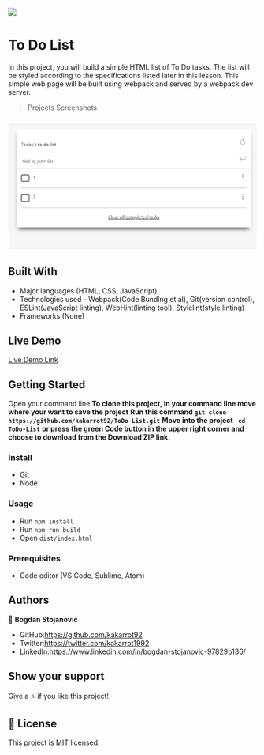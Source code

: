 ![](https://img.shields.io/badge/Microverse-blueviolet)

# To Do List

In this project, you will build a simple HTML list of To Do tasks. The list will be styled according to the specifications listed later in this lesson. This simple web page will be built using webpack and served by a webpack dev server.

>Projects Screenshots

### 
![screenshot](./src/images/screenshots/todo-list.png)


## Built With

- Major languages (HTML, CSS, JavaScript)
- Technologies used - Webpack(Code Bundlng et al), Git(version control), ESLint(JavaScript linting), WebHint(linting tool), Stylelint(style linting)
- Frameworks (None)

## Live Demo

[Live Demo Link](https://kakarrot92.github.io/ToDo-List/)

## Getting Started

Open your command line 
**To clone this project, in your command line move where your want to save the project** 
**Run this command `git clone https://github.com/kakarrot92/ToDo-List.git`**
**Move into the project ` cd ToDo-List`**
**or press the green Code button in the upper right corner and choose to download from the Download ZIP link.**

### Install

- Git
- Node

### Usage 
- Run `npm install`
- Run `npm run build`
- Open `dist/index.html`

### Prerequisites

- Code editor (VS Code, Sublime, Atom)


## Authors

👤 **Bogdan Stojanovic**

- GitHub:https://github.com/kakarrot92
- Twitter:https://twitter.com/kakarrot1992
- LinkedIn:https://www.linkedin.com/in/bogdan-stojanovic-97829b136/


## Show your support

Give a ⭐️ if you like this project!

## 📝 License

This project is [MIT](./MIT.md) licensed.



